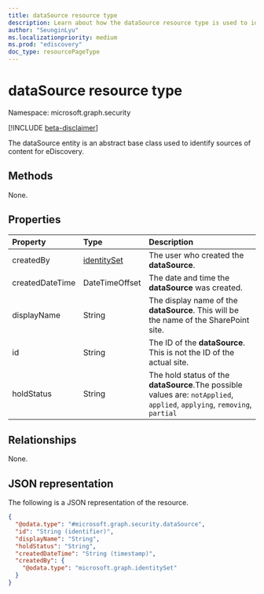 ```yaml
---
title: dataSource resource type
description: Learn about how the dataSource resource type is used to identify sources of content for eDiscovery.
author: "SeunginLyu"
ms.localizationpriority: medium
ms.prod: "ediscovery"
doc_type: resourcePageType
---
```


# dataSource resource type

Namespace: microsoft.graph.security

[!INCLUDE [beta-disclaimer](../../includes/beta-disclaimer.md)]

The dataSource entity is an abstract base class used to identify sources of content for eDiscovery.

## Methods

None.
## Properties
|Property|Type|Description|
|:---|:---|:---|
|createdBy|[identitySet](../resources/identityset.md)|The user who created the **dataSource**.|
|createdDateTime|DateTimeOffset|The date and time the **dataSource** was created.|
|displayName|String|The display name of the **dataSource**. This will be the name of the SharePoint site.|
|id|String| The ID of the **dataSource**. This is not the ID of the actual site.|
|holdStatus|String|The hold status of the **dataSource**.The possible values are: `notApplied`, `applied`, `applying`, `removing`, `partial`|
## Relationships
None.

## JSON representation
The following is a JSON representation of the resource.
<!-- {
  "blockType": "resource",
  "keyProperty": "id",
  "@odata.type": "microsoft.graph.security.dataSource",
  "baseType": "microsoft.graph.entity",
  "openType": false
}
-->
``` json
{
  "@odata.type": "#microsoft.graph.security.dataSource",
  "id": "String (identifier)",
  "displayName": "String",
  "holdStatus": "String",
  "createdDateTime": "String (timestamp)",
  "createdBy": {
    "@odata.type": "microsoft.graph.identitySet"
  }
}
```

